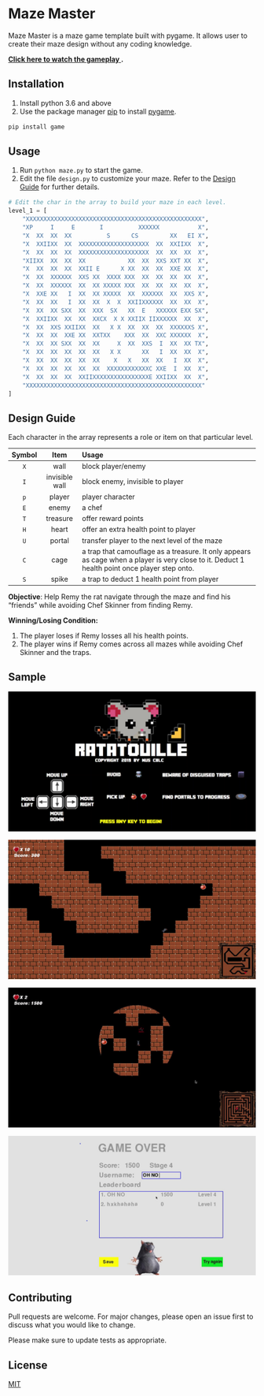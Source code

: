 # Maze Master

Maze Master is a maze game template built with pygame. It allows user to create their maze design without any coding knowledge.

**[Click here to watch the gameplay ](https://www.youtube.com/watch?v=OkyE1ssDXnQ).**

## Installation

1. Install python 3.6 and above
2. Use the package manager [pip](https://pip.pypa.io/en/stable/) to install [pygame](https://www.pygame.org/news).

```bash
pip install game
```

## Usage

1. Run `python maze.py` to start the game.
2. Edit the file `design.py` to customize your maze. Refer to the [Design Guide](#Design-Guide) for further details.

```python
# Edit the char in the array to build your maze in each level.
level_1 = [
    "XXXXXXXXXXXXXXXXXXXXXXXXXXXXXXXXXXXXXXXXXXXXXXXXXX",
    "XP     I     E       I          XXXXXX           X",
    "X  XX  XX  XX          S      CS         XX   EI X",
    "X  XXIIXX  XX  XXXXXXXXXXXXXXXXXXXX  XX  XXIIXX  X",
    "X  XX  XX  XX  XXXXXXXXXXXXXXXXXXXX  XX  XX  XX  X",
    "XIIXX  XX  XX  XX            XX  XX  XXS XXT XX  X",
    "X  XX  XX  XX  XXII E      X XX  XX  XX  XXE XX  X",
    "X  XX  XXXXXX  XXS XX  XXXX XXX  XX  XX  XX  XX  X",
    "X  XX  XXXXXX  XX  XX XXXXX XXX  XX  XX  XX  XX  X",
    "X  XXE XX   I  XX  XX XXXXX  XX  XXXXXX  XX  XXS X",
    "X  XX  XX   I  XX  XX  X  X  XXIIXXXXXX  XX  XX  X",
    "X  XX  XX SXX  XX  XXX  SX   XX  E   XXXXXX EXX SX",
    "X  XXIIXX  XX  XX  XXCX  X X XXIIX IIXXXXXX  XX  X",
    "X  XX  XXS XXIIXX  XX   X X  XX  XX  XX  XXXXXXS X",
    "X  XX  XX  XXE XX  XXTXX    XXX  XX  XXC XXXXXX  X",
    "X  XX  XX SXX  XX  XX     X  XX  XXS  I  XX  XX TX",
    "X  XX  XX  XX  XX  XX   X X      XX   I  XX  XX  X",
    "X  XX  XX  XX  XX  XX    X   X   XX  XX   I  XX  X",
    "X  XX  XX  XX  XX  XX  XXXXXXXXXXXXC XXE  I  XX  X",
    "X  XX  XX  XX  XXIIXXXXXXXXXXXXXXXXE XXIIXX  XX  X",
    "XXXXXXXXXXXXXXXXXXXXXXXXXXXXXXXXXXXXXXXXXXXXXXXXXX"
]
```

## Design Guide

Each character in the array represents a role or item on that particular level.

| Symbol |      Item      | Usage                                                        |
| :----: | :------------: | :----------------------------------------------------------- |
|  `X`   |      wall      | block player/enemy                                           |
|  `I`   | invisible wall | block enemy, invisible to player                             |
|  `p`   |     player     | player character                                             |
|  `E`   |     enemy      | a chef                                                       |
|  `T`   |    treasure    | offer reward points                                          |
|  `H`   |     heart      | offer an extra health point to player                        |
|  `U`   |     portal     | transfer player to the next level of the maze                |
|  `C`   |      cage      | a trap that camouflage as a treasure. It only appears as cage when a player is very close to it. Deduct 1 health point once player step onto. |
|  `S`   |     spike      | a trap to deduct 1 health point from player                  |

**Objective**: Help Remy the rat navigate through the maze and find his “friends” while avoiding Chef Skinner from finding Remy. 

**Winning/Losing Condition:**

1. The player loses if Remy losses all his health points.
2. The player wins if Remy comes across all mazes while avoiding Chef Skinner and the traps.

## Sample

![](images/readme/1.png)

![](images/readme/2.png)

![](images/readme/3.png)

![](images/readme/4.png)

## Contributing

Pull requests are welcome. For major changes, please open an issue first to discuss what you would like to change.

Please make sure to update tests as appropriate.

## License
[MIT](https://choosealicense.com/licenses/mit/)